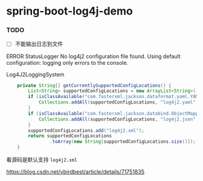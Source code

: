 # spring-boot-log4j-demo

### TODO

- [ ] 不能输出日志到文件 


ERROR StatusLogger No log4j2 configuration file found. Using default configuration: logging only errors to the console.

Log4J2LoggingSystem

```java
    private String[] getCurrentlySupportedConfigLocations() {
		List<String> supportedConfigLocations = new ArrayList<String>();
		if (isClassAvailable("com.fasterxml.jackson.dataformat.yaml.YAMLParser")) {
			Collections.addAll(supportedConfigLocations, "log4j2.yaml", "log4j2.yml");
		}
		if (isClassAvailable("com.fasterxml.jackson.databind.ObjectMapper")) {
			Collections.addAll(supportedConfigLocations, "log4j2.json", "log4j2.jsn");
		}
		supportedConfigLocations.add("log4j2.xml");
		return supportedConfigLocations
				.toArray(new String[supportedConfigLocations.size()]);
	}
```

看源码是默认支持 `log4j2.xml`

https://blog.csdn.net/vbirdbest/article/details/71751835
